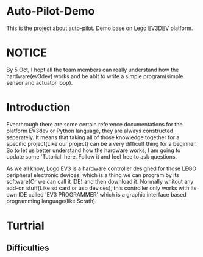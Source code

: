# Auto-Pilot-Demo
This is the project about auto-pilot. Demo base on Lego EV3DEV platform. 

# NOTICE

By 5 Oct, I hopt all the team members can really understand how the hardware(ev3dev) works and be ablt to write a simple program(simple sensor and actuator loop). 

# Introduction
Eventhrough there are some certain reference documentations for the platform EV3dev or Python language, they are always constructed seperately. It means that taking all of those knowledge together for a specific project(Like our project) can be a very difficult thing for a beginner. So to let us better understand how the hardware works, I am going to update some 'Tutorial' here. Follow it and feel free to ask questions.

As we all know, Logo EV3 is a hardware controller designed for those LEGO peripheral electronic devices, which is a thing we can program by its software(Or we can call it IDE) and then download it. Normally whitout any add-on stuff(Like sd card or usb devices), this controller only works with its own IDE called 'EV3 PROGRAMMER' which is a graphic interface based programming language(like Scrath). 

# Turtrial

## Difficulties
